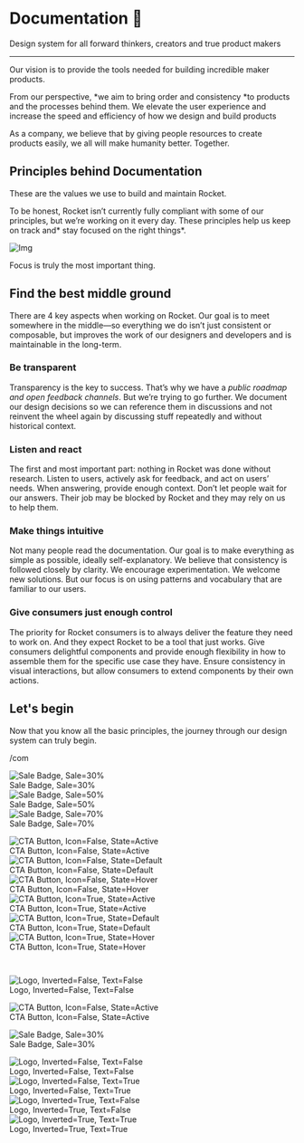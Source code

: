 
# Documentation 🚀

Design system for all forward thinkers, creators and true product makers

---

Our vision is to provide the tools needed for building incredible maker products.

From our perspective, *we aim to bring order and consistency *to products and the processes behind them. We elevate the user experience and increase the speed and efficiency of how we design and build products

As a company, we believe that by giving people resources to create products easily, we all will make humanity better. Together.

## Principles behind Documentation

These are the values we use to build and maintain Rocket.

To be honest, Rocket isn’t currently fully compliant with some of our principles, but we’re working on it every day. These principles help us keep on track and* stay focused on the right things*.

![Img](https://studio-assets.supernova.io/design-systems/14533/9289758a-6300-472a-bbc6-a57098081abf.jpeg)

Focus is truly the most important thing.

## Find the best middle ground

There are 4 key aspects when working on Rocket. Our goal is to meet somewhere in the middle—so everything we do isn’t just consistent or composable, but improves the work of our designers and developers and is maintainable in the long-term.

### Be transparent

Transparency is the key to success. That’s why we have a *public roadmap and open feedback channels*. But we’re trying to go further. We document our design decisions so we can reference them in discussions and not reinvent the wheel again by discussing stuff repeatedly and without historical context.

### Listen and react

The first and most important part: nothing in Rocket was done without research. Listen to users, actively ask for feedback, and act on users’ needs. When answering, provide enough context. Don’t let people wait for our answers. Their job may be blocked by Rocket and they may rely on us to help them.

### Make things intuitive

Not many people read the documentation. Our goal is to make everything as simple as possible, ideally self-explanatory. We believe that consistency is followed closely by clarity. We encourage experimentation. We welcome new solutions. But our focus is on using patterns and vocabulary that are familiar to our users.

### Give consumers just enough control

The priority for Rocket consumers is to always deliver the feature they need to work on. And they expect Rocket to be a tool that just works. Give consumers delightful components and provide enough flexibility in how to assemble them for the specific use case they have. Ensure consistency in visual interactions, but allow consumers to extend components by their own actions.

## Let's begin

Now that you know all the basic principles, the journey through our design system can truly begin.

/com

  
![Sale Badge, Sale=30%](https://studio-assets.supernova.io/design-systems/14533/7600770c-a9f4-4110-b2b5-52a28884694d.png)  
Sale Badge, Sale=30%  
![Sale Badge, Sale=50%](https://studio-assets.supernova.io/design-systems/14533/f3124705-efe5-4341-97de-65b88b20057f.png)  
Sale Badge, Sale=50%  
![Sale Badge, Sale=70%](https://studio-assets.supernova.io/design-systems/14533/ea2c8342-ca54-4e15-9103-3a9da0b7151e.png)  
Sale Badge, Sale=70%  


  
![CTA Button, Icon=False, State=Active](https://studio-assets.supernova.io/design-systems/14533/ab4cc183-e5fc-4b85-826e-5f27486aea76.png)  
CTA Button, Icon=False, State=Active  
![CTA Button, Icon=False, State=Default](https://studio-assets.supernova.io/design-systems/14533/bf6b672d-cba9-4126-a831-7d6a605d417e.png)  
CTA Button, Icon=False, State=Default  
![CTA Button, Icon=False, State=Hover](https://studio-assets.supernova.io/design-systems/14533/29c608db-8579-41c0-a6bf-e3e75a42ceaa.png)  
CTA Button, Icon=False, State=Hover  
![CTA Button, Icon=True, State=Active](https://studio-assets.supernova.io/design-systems/14533/de586895-ad80-4dec-a5e4-5a991e1522d6.png)  
CTA Button, Icon=True, State=Active  
![CTA Button, Icon=True, State=Default](https://studio-assets.supernova.io/design-systems/14533/b67e4439-7333-4301-93bc-9ee136fd0cb4.png)  
CTA Button, Icon=True, State=Default  
![CTA Button, Icon=True, State=Hover](https://studio-assets.supernova.io/design-systems/14533/da2a49d6-94f9-496a-b078-89197e49571d.png)  
CTA Button, Icon=True, State=Hover  


```javascript  
  
```

  
![Logo, Inverted=False, Text=False](https://studio-assets.supernova.io/design-systems/14533/34f0abed-840f-4db2-8719-d122ac6305c2.png)  
Logo, Inverted=False, Text=False  


  
  


  
![CTA Button, Icon=False, State=Active](https://studio-assets.supernova.io/design-systems/14533/ab4cc183-e5fc-4b85-826e-5f27486aea76.png)  
CTA Button, Icon=False, State=Active  


  
![Sale Badge, Sale=30%](https://studio-assets.supernova.io/design-systems/14533/7600770c-a9f4-4110-b2b5-52a28884694d.png)  
Sale Badge, Sale=30%  


  
![Logo, Inverted=False, Text=False](https://studio-assets.supernova.io/design-systems/14533/34f0abed-840f-4db2-8719-d122ac6305c2.png)  
Logo, Inverted=False, Text=False  
![Logo, Inverted=False, Text=True](https://studio-assets.supernova.io/design-systems/14533/9cb5c112-9cc9-4ccb-af7f-b439b4f48cfb.png)  
Logo, Inverted=False, Text=True  
![Logo, Inverted=True, Text=False](https://studio-assets.supernova.io/design-systems/14533/aaf016e8-3912-4671-ae1b-f56e914b7d91.png)  
Logo, Inverted=True, Text=False  
![Logo, Inverted=True, Text=True](https://studio-assets.supernova.io/design-systems/14533/e525f014-67c9-409f-b1ea-d2d1d5627e82.png)  
Logo, Inverted=True, Text=True  

